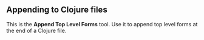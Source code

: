 ## Appending to Clojure files

This is the **Append Top Level Forms** tool. Use it to append top level forms at the end of a Clojure file.
